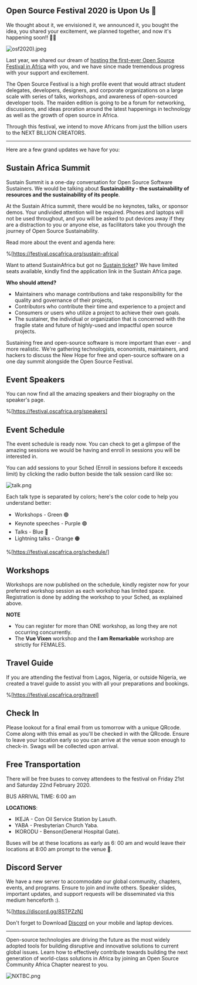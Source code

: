 ## Open Source Festival 2020 is Upon Us 🎉

We thought about it, we envisioned it, we announced it, you bought the idea, you shared your excitement, we planned together, and now it's happening soon!! 🎉🎉

![osf2020).jpeg](https://cdn.hashnode.com/res/hashnode/image/upload/v1582056397414/tNAGm2wqV.jpeg)

Last year, we shared our dream of [hosting the first-ever Open Source Festival in Africa](https://blog.oscafrica.org/announcing-open-source-festival-2020-ck1hwf1mf00fl0ms1ntuk35ha) with you, and we have since made tremendous progress with your support and excitement.

The Open Source Festival is a high profile event that would attract student delegates, developers, designers, and corporate organizations on a large scale with series of talks, workshops, and awareness of open-sourced developer tools. The maiden edition is going to be a forum for networking, discussions, and ideas proration around the latest happenings in technology as well as the growth of open source in Africa.

Through this festival, we intend to move Africans from just the billion users to the NEXT BILLION CREATORS.

---

Here are a few grand updates we have for you:

## Sustain Africa Summit

Sustain Summit is a one-day conversation for Open Source Software Sustainers. We would be talking about **Sustainability - the sustainability of resources and the sustainability of its people**.

At the Sustain Africa summit, there would be no keynotes, talks, or sponsor demos. Your undivided attention will be required. Phones and laptops will not be used throughout, and you will be asked to put devices away if they are a distraction to you or anyone else, as facilitators take you through the journey of Open Source Sustainability.

Read more about the event and agenda here:

%[https://festival.oscafrica.org/sustain-africa]

Want to attend SustainAfrica but got no [Sustain ticket](https://opencollective.com/open-source-festival-2020-4abe0517/contribute/osf-sustainafrica-12876)? We have limited seats available, kindly find the application link in the Sustain Africa page.

**Who should attend?**

- Maintainers who manage contributions and take responsibility for the quality and governance of their projects,
- Contributors​ who contribute their time and experience to a project and
- Consumers​ or users who utilize a project to achieve their own goals.
- The sustainer​, the individual or organization that is concerned with the fragile state and future of highly-used and impactful open source projects.
 
Sustaining free and open-source software is more important than ever - and more realistic. We're gathering technologists, economists, maintainers, and hackers to discuss the New Hope for free and open-source software on a one day summit alongside the Open Source Festival.

## Event Speakers

You can now find all the amazing speakers and their biography on the speaker's page.

%[https://festival.oscafrica.org/speakers]


## Event Schedule

The event schedule is ready now. You can check to get a glimpse of the amazing sessions we would be having and enroll in sessions you will be interested in.

You can add sessions to your Sched (Enroll in sessions before it exceeds limit) by clicking the radio button beside the talk session card like so:

![talk.png](https://cdn.hashnode.com/res/hashnode/image/upload/v1582057506412/16S781bub.png)

Each talk type is separated by colors; here's the color code to help you understand better:

- Workshops - Green 🟢
- Keynote speeches - Purple 🟣
- Talks - Blue 🔵
- Lightning talks - Orange 🟠

%[https://festival.oscafrica.org/schedule/]

## Workshops

Workshops are now published on the schedule, kindly register now for your preferred workshop session as each workshop has limited space. Registration is done by adding the workshop to your Sched, as explained above.

**NOTE**

- You can register for more than ONE workshop, as long they are not occurring concurrently.
- The **Vue Vixen** workshop and the **I am Remarkable** workshop are strictly for FEMALES.

## Travel Guide

If you are attending the festival from Lagos, Nigeria, or outside Nigeria, we created a travel guide to assist you with all your preparations and bookings.

%[https://festival.oscafrica.org/travel]


## Check In

Please lookout for a final email from us tomorrow with a unique QRcode. Come along with this email as you'll be checked in with the QRcode. Ensure to leave your location early so you can arrive at the venue soon enough to check-in. Swags will be collected upon arrival.

## Free Transportation

There will be free buses to convey attendees to the festival on Friday 21st and Saturday 22nd February 2020.

BUS ARRIVAL TIME: 6:00 am

**LOCATIONS**:

- IKEJA - Con Oil Service Station by Lasuth.
- YABA - Presbyterian Church Yaba.
- IKORODU - Benson(General Hospital Gate).

Buses will be at these locations as early as 6: 00 am and would leave their locations at 8:00 am prompt to the venue 🚀.

## Discord Server

We have a new server to accommodate our global community, chapters, events, and programs. Ensure to join and invite others. Speaker slides, important updates, and support requests will be disseminated via this medium henceforth :).

%[https://discord.gg/8STPZzN]

Don't forget to Download [Discord](https://discordapp.com/) on your mobile and laptop devices.

---

Open-source technologies are driving the future as the most widely adopted tools for building disruptive and innovative solutions to current global issues. Learn how to effectively contribute towards building the next generation of world-class solutions in Africa by joining an Open Source Community Africa Chapter nearest to you.

![NXTBC.png](https://cdn.hashnode.com/res/hashnode/image/upload/v1582063720929/5cEREkL07.png)
